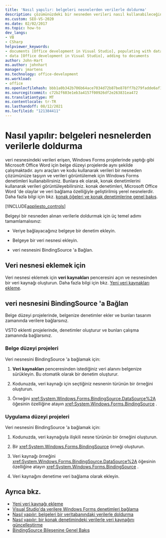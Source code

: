 ```yaml
---
title: 'Nasıl yapılır: belgeleri nesnelerden verilerle doldurma'
description: çözümünüzdeki bir nesneden verileri nasıl kullanabileceğinizi öğrenin ve verileri bir belge içinde göstermek için Windows Forms denetimleri kullanabilirsiniz.
ms.custom: SEO-VS-2020
ms.date: 02/02/2017
ms.topic: how-to
dev_langs:
- VB
- CSharp
helpviewer_keywords:
- documents [Office development in Visual Studio], populating with data
- data [Office development in Visual Studio], adding to documents
author: John-Hart
ms.author: johnhart
manager: jmartens
ms.technology: office-development
ms.workload:
- office
ms.openlocfilehash: bbb1a0b342b706b64ace7034d72b87be878ff7b279fadde6af1b62cbbedf6511
ms.sourcegitcommit: c72b2f603e1eb3a4157f00926df2e263831ea472
ms.translationtype: MT
ms.contentlocale: tr-TR
ms.lasthandoff: 08/12/2021
ms.locfileid: "121384411"
---
```

# <a name="how-to-populate-documents-with-data-from-objects"></a>Nasıl yapılır: belgeleri nesnelerden verilerle doldurma

veri nesnesindeki verileri erişen, Windows Forms projelerinde yaptığı gibi Microsoft Office Word için belge düzeyi projelerde aynı şekilde çalışmaktadır. aynı araçları ve kodu kullanarak verileri bir nesneden çözümünüze taşıyın ve verileri görüntülemek için Windows Forms denetimleri kullanabilirsiniz. Bunlara ek olarak, konak denetimlerini kullanarak verileri görüntüleyebilirsiniz. konak denetimleri, Microsoft Office Word 'de olaylar ve veri bağlama özelliğiyle geliştirilmiş yerel nesnelerdir. Daha fazla bilgi için bkz. [konak öğeleri ve konak denetimlerine genel bakış](../vsto/host-items-and-host-controls-overview.md).

[!INCLUDE[appliesto_controls](../vsto/includes/appliesto-controls-md.md)]

Belgeyi bir nesneden alınan verilerle doldurmak için üç temel adımı tamamlamalısınız:

- Veriye bağlayacağınız belgeye bir denetim ekleyin.

- Belgeye bir veri nesnesi ekleyin.

- veri nesnesini BindingSource 'a Bağlan.

## <a name="to-add-a-data-object"></a>Veri nesnesi eklemek için

Veri nesnesi eklemek için **veri kaynakları** penceresini açın ve nesnesinden bir veri kaynağı oluşturun. Daha fazla bilgi için bkz. [Yeni veri kaynakları ekleme](../data-tools/add-new-data-sources.md).

## <a name="connect-the-data-object-to-the-bindingsource"></a>veri nesnesini BindingSource 'a Bağlan

Belge düzeyi projelerinde, belgenize denetimler ekler ve bunları tasarım zamanında verilere bağlarsınız.

VSTO eklenti projelerinde, denetimler oluşturur ve bunları çalışma zamanında bağlarsınız.

### <a name="document-level-projects"></a>Belge düzeyi projeleri

Veri nesnesini BindingSource 'a bağlamak için:

1. **Veri kaynakları** penceresinden istediğiniz veri alanını belgenize sürükleyin. Bu otomatik olarak bir denetim oluşturur.

2. Kodunuzda, veri kaynağı için seçtiğiniz nesnenin türünün bir örneğini oluşturun.

3. Örneğini <xref:System.Windows.Forms.BindingSource.DataSource%2A> öğesinin özelliğine atayın <xref:System.Windows.Forms.BindingSource> .

### <a name="application-level-projects"></a>Uygulama düzeyi projeleri

Veri nesnesini BindingSource 'a bağlamak için:

1. Kodunuzda, veri kaynağıyla ilişkili nesne türünün bir örneğini oluşturun.

2. Bir <xref:System.Windows.Forms.BindingSource> örneği oluşturun.

3. Veri kaynağı örneğini <xref:System.Windows.Forms.BindingSource.DataSource%2A> öğesinin özelliğine atayın <xref:System.Windows.Forms.BindingSource> .

4. Veri kaynağını denetime veri bağlama olarak ekleyin.

## <a name="see-also"></a>Ayrıca bkz.

- [Yeni veri kaynağı ekleme](../data-tools/add-new-data-sources.md)
- [Visual Studio'da verilere Windows Forms denetimleri bağlama](../data-tools/bind-windows-forms-controls-to-data-in-visual-studio.md)
- [Nasıl yapılır: belgeleri bir veritabanındaki verilerle doldurma](../vsto/how-to-populate-documents-with-data-from-a-database.md)
- [Nasıl yapılır: bir konak denetimindeki verilerle veri kaynağını güncelleştirme](../vsto/how-to-update-a-data-source-with-data-from-a-host-control.md)
- [BindingSource Bileşenine Genel Bakış](/dotnet/framework/winforms/controls/bindingsource-component-overview)